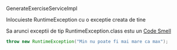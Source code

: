 GenerateExerciseServiceImpl

Inlocuieste  RuntimeException cu o exceptie creata de tine

Sa arunci exceptii de tip RuntimeException.class estu un [Code Smell](https://letmegooglethat.com/?q=Code+smell)

```java
throw new RuntimeException("Min nu poate fi mai mare ca max");
```